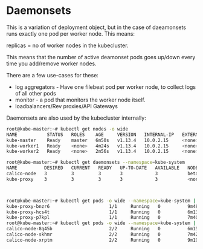 # Daemonsets

This is a variation of deployment object, but in the case of daeamonsets runs exactly one pod per worker node. This means:

replicas = no of worker nodes in the kubecluster.

This means that the number of active deamonset pods goes up/down every time you add/remove worker nodes.

There are a few use-cases for these:

- log aggregators - Have one filebeat pod per worker node, to collect logs of all other pods
- monitor - a pod that monitors the worker node itself. 
- loadbalancers/Rev proxies/API Gateways

Daemonsets are also used by the kubecluster internally:


```bash
root@kube-master:~# kubectl get nodes -o wide
NAME           STATUS   ROLES    AGE     VERSION   INTERNAL-IP   EXTERNAL-IP   OS-IMAGE             KERNEL-VERSION      CONTAINER-RUNTIME
kube-master    Ready    master   6m50s   v1.13.4   10.0.2.15     <none>        Ubuntu 16.04.5 LTS   4.4.0-131-generic   docker://18.6.1
kube-worker1   Ready    <none>   4m24s   v1.13.4   10.0.2.15     <none>        Ubuntu 16.04.5 LTS   4.4.0-131-generic   docker://18.6.1
kube-worker2   Ready    <none>   2m56s   v1.13.4   10.0.2.15     <none>        Ubuntu 16.04.5 LTS   4.4.0-131-generic   docker://18.6.1

root@kube-master:~# kubectl get daemonsets --namespace=kube-system
NAME          DESIRED   CURRENT   READY   UP-TO-DATE   AVAILABLE   NODE SELECTOR                 AGE
calico-node   3         3         3       3            3           beta.kubernetes.io/os=linux   4m
kube-proxy    3         3         3       3            3           <none>                        4m45s



root@kube-master:~# kubectl get pods -o wide --namespace=kube-system | grep proxy
kube-proxy-bnzr6                      1/1     Running   0          9m48s   10.0.2.15     kube-master    <none>           <none>
kube-proxy-hcs4t                      1/1     Running   0          6m13s   10.0.2.15     kube-worker2   <none>           <none>
kube-proxy-p7kpl                      1/1     Running   0          7m40s   10.0.2.15     kube-worker1   <none>           <none>
root@kube-master:~# kubectl get pods -o wide --namespace=kube-system | grep calico
calico-node-8q45b                     2/2     Running   0          6m15s   10.0.2.15     kube-worker2   <none>           <none>
calico-node-skhmr                     2/2     Running   0          7m42s   10.0.2.15     kube-worker1   <none>           <none>
calico-node-xrptm                     2/2     Running   0          9m19s   10.0.2.15     kube-master    <none>           <none>
```